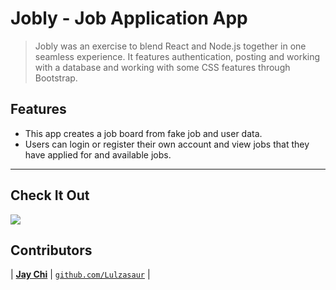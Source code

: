 # Jobly - Job Application App

> Jobly was an exercise to blend React and Node.js together in one seamless experience. It features authentication, posting and working with a database and working with some CSS features through Bootstrap.


## Features

- This app creates a job board from fake job and user data. 
- Users can login or register their own account and view jobs that they have applied for and available jobs.

---
## Check It Out
<img src="https://www.zacbennett.io/assets/JoblyPage.png"></img>


## Contributors

| <a href="https://github.com/Lulzasaur" target="_blank">**Jay Chi**</a>
| <a href="https://github.com/Lulzasaur" target="_blank">`github.com/Lulzasaur`</a> | 


